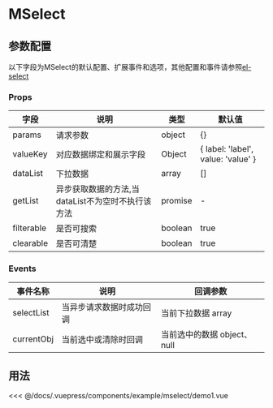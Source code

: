 
# MSelect

## 参数配置
 以下字段为MSelect的默认配置、扩展事件和选项，其他配置和事件请参照[el-select](https://element.eleme.io/#/zh-CN/component/select)
### Props

字段|说明|类型|默认值  
-|-|-|-
params|请求参数|object|{}
valueKey|对应数据绑定和展示字段|Object|{  label: 'label', value: 'value' }
dataList|下拉数据|array|[]
getList|异步获取数据的方法,当dataList不为空时不执行该方法|promise|-
filterable|是否可搜索|boolean| true
clearable|是否可清楚|boolean| true
### Events
事件名称|说明|回调参数  
-|-|-
selectList|当异步请求数据时成功回调|当前下拉数据 array
currentObj|当前选中或清除时回调| 当前选中的数据 object、null

## 用法

<demo-block>
<example-mselect-demo1 slot="source"/>
 <<< @/docs/.vuepress/components/example/mselect/demo1.vue
</demo-block>

 
